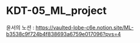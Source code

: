 # KDT-05_ML_project

윤서의 노션 : https://vaulted-lobe-c6e.notion.site/ML-b3538c9f724b4f838693a6759e017096?pvs=4